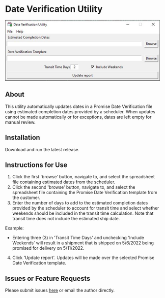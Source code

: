 # Date Verification Utility

![Screenshot](screenshot.jpg)

## About

This utility automatically updates dates in a Promise Date Verification file using estimated completion dates provided by a scheduler. When updates cannot be made automatically or for exceptions, dates are left empty for manual review.

## Installation
Download and run the latest release.

## Instructions for Use

1. Click the first 'browse' button, navigate to, and select the spreadsheet file containing estimated dates from the scheduler.
2. Click the second 'browse' button, navigate to, and select the spreadsheet file containing the Promise Date Verification template from the customer.
3. Enter the number of days to add to the estimated completion dates provided by the scheduler to account for transit time and select whether weekends should be included in the transit time calculation. Note that transit time does not include the estimated ship date.

Example: 
- Entering three (3) in 'Transit Time Days' and unchecking 'Include Weekends' will result in a shipment that is shipped on 5/6/2022 being promised for delivery on 5/11/2022.

4. Click 'Update report'. Updates will be made over the selected Promise Date Verification template.

## Issues or Feature Requests
Please submit issues [here](https://github.com/paulrunco/date-verification/issues) or email the author directly.